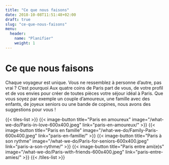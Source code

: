 ```yaml
---
title: "Ce que nous faisons"
date: 2018-10-08T11:51:48+02:00
draft: true
slug: "ce-que-nous-faisons"
menu:
  header:
    name: "Planifier"
    weight: 1
---
```


# Ce que nous faisons
Chaque voyageur est unique. Vous ne ressemblez à personne d’autre, pas vrai ? C’est pourquoi Aux quatre coins de Paris part de vous, de votre profil et de vos envies pour créer de toutes pièces votre séjour idéal à Paris. Que vous soyez par exemple un couple d’amoureux, une famille avec des enfants, de joyeux seniors ou une bande de copines, nous avons des suggestions pour vous !

{{< tiles-list >}}
  {{< image-button title="Paris en amoureux"
      image="/what-we-do/Paris-in-love-600x400.jpeg"
      link="paris-en-amoureux/" >}}
  {{< image-button title="Paris en famille"
      image="/what-we-do/Family-Paris-600x400.jpeg"
      link="paris-en-famille/" >}}
  {{< image-button title="Paris à son rythme"
      image="/what-we-do/Paris-for-seniors-600x400.jpeg"
      link="paris-a-son-rythme/" >}}
  {{< image-button title="Paris entre ami(e)s"
      image="/what-we-do/Paris-with-friends-600x400.jpeg"
      link="paris-entre-amies/" >}}
{{< /tiles-list >}}
